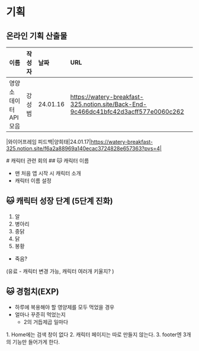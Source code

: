 # 기획

## 온라인 기획 산출물
|이름|작성자|날짜|URL|
|:---|:---|:---|:---|
|영양소 데이터 API 모음|강성범|24.01.16|https://watery-breakfast-325.notion.site/Back-End-9c466dc41bfc42d3acff577e0060c262|

|와이어프레임 피드백|양희태|24.01.17|https://watery-breakfast-325.notion.site/f6a2a88969a140ecac3724828e657363?pvs=4|



















<aside>
# 캐릭터 관련 회의
## 🐱 캐릭터 이름

- 맨 처음 앱 시작 시 캐릭터 소개
- 캐릭터 이름 설정

# 🐱 캐릭터 성장 단계 (5단계 진화)

1. 알
2. 병아리
3. 중닭
4. 닭
5. 봉황

- 죽음?

(유료 - 캐릭터 변경 가능, 캐릭터 여러개 키울지? )

## 🐱 경험치(EXP)

- 하루에 복용해야 할 영양제를 모두 먹었을 경우
- 얼마나 꾸준히 먹었는지
    - 2의 거듭제곱 일마다
</aside>


<aside>
1. Home에는 검색 창이 없다
2. 캐릭터 페이지는 따로 만들지 않는다. 
3. footer엔 3개의 기능만 들어가게 한다.
</aside>